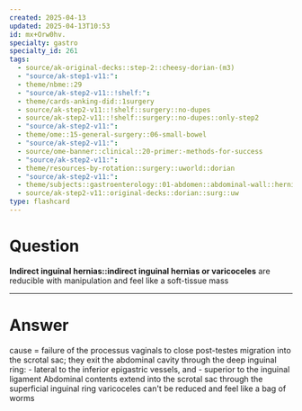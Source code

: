 ```yaml
---
created: 2025-04-13
updated: 2025-04-13T10:53
id: mx+Orw0hv.
specialty: gastro
specialty_id: 261
tags:
  - source/ak-original-decks::step-2::cheesy-dorian-(m3)
  - "source/ak-step1-v11:": 
  - theme/nbme::29
  - "source/ak-step2-v11::!shelf:": 
  - theme/cards-anking-did::1surgery
  - source/ak-step2-v11::!shelf::surgery::no-dupes
  - source/ak-step2-v11::!shelf::surgery::no-dupes::only-step2
  - "source/ak-step2-v11:": 
  - theme/ome::15-general-surgery::06-small-bowel
  - "source/ak-step2-v11:": 
  - source/ome-banner::clinical::20-primer:-methods-for-success
  - "source/ak-step2-v11:": 
  - theme/resources-by-rotation::surgery::uworld::dorian
  - "source/ak-step2-v11:": 
  - theme/subjects::gastroenterology::01-abdomen::abdominal-wall::hernia::indirect-inguinal-hernia
  - source/ak-step2-v11::original-decks::dorian::surg::uw
type: flashcard
---
```


# Question
**Indirect inguinal hernias::indirect inguinal hernias or varicoceles** are reducible with manipulation and feel like a soft-tissue mass

---

# Answer
cause = failure of the processus vaginals to close post-testes migration into the scrotal sac; they exit the abdominal cavity through the deep inguinal ring: - lateral to the inferior epigastric vessels, and - superior to the inguinal ligament  Abdominal contents extend into the scrotal sac through the superficial inguinal ring    varicoceles can't be reduced and feel like a bag of worms